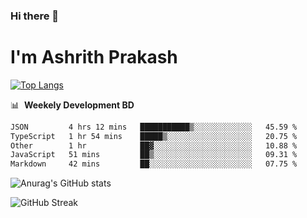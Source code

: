 ### Hi there 👋
# I'm Ashrith Prakash

[![Top Langs](https://github-readme-stats.vercel.app/api/top-langs/?username=xxcheckmatexx&count_private=true&include_all_commits=true&show_icons=true&line_height=20&title_color=FFFFFF&icon_color=FFFFFF&text_color=FFFFFF&bg_color=0D1117&langs_count=8)](https://github.com/anuraghazra/github-readme-stats)

📊 &nbsp;**Weekely Development BD**

<!--START_SECTION:waka-->

```txt
JSON         4 hrs 12 mins   ███████████▒░░░░░░░░░░░░░   45.59 %
TypeScript   1 hr 54 mins    █████▒░░░░░░░░░░░░░░░░░░░   20.75 %
Other        1 hr            ██▓░░░░░░░░░░░░░░░░░░░░░░   10.88 %
JavaScript   51 mins         ██▒░░░░░░░░░░░░░░░░░░░░░░   09.31 %
Markdown     42 mins         ██░░░░░░░░░░░░░░░░░░░░░░░   07.75 %
```

<!--END_SECTION:waka-->

![Anurag's GitHub stats](https://github-readme-stats.vercel.app/api?username=xxcheckmatexx&count_private=true&show_icons=true&theme=merko)  

![GitHub Streak](http://github-readme-streak-stats.herokuapp.com?user=xxcheckmatexx&theme=merko&hide_border=true&date_format=M%20j%5B%2C%20Y%5D&fire=DD0E0B)
<br/>
